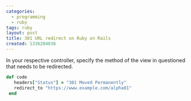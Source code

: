 ```yaml
---
categories:
  - programming
  - ruby
tags: ruby
layout: post
title: 301 URL redirect on Ruby on Rails
created: 1336204036
---
```


In your respective controller, specify the method of the view in questioned that needs to be redirected.

```ruby
def code
   headers["Status"] = "301 Moved Permanently"
   redirect_to "https://www.example.com/alpha01"
 end
```
